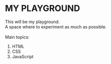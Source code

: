 # MY PLAYGROUND

This will be my playground.  
A space where to experiment as much as possible.  
<br>
Main topics:  
1. HTML
2. CSS
3. JavaScript
